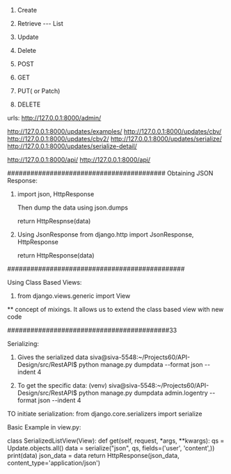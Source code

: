 1. Create
2. Retrieve --- List
3. Update
4. Delete

1. POST
2. GET
3. PUT( or Patch)
4. DELETE


urls:
http://127.0.0.1:8000/admin/

http://127.0.0.1:8000/updates/examples/
http://127.0.0.1:8000/updates/cbv/
http://127.0.0.1:8000/updates/cbv2/
http://127.0.0.1:8000/updates/serialize/
http://127.0.0.1:8000/updates/serialize-detail/

http://127.0.0.1:8000/api/
http://127.0.0.1:8000/api/<id>

#########################################
Obtaining JSON Response:

1. import json, HttpResponse


   Then dump the data using json.dumps
   
   return HttpRespnse(data)
   
2. Using JsonResponse
    from django.http import JsonResponse, HttpResponse
    
    return HttpResponse(data)


##############################################

Using Class Based Views:
1. from django.views.generic import View

** concept of mixings. 
It allows us to extend the class based view with new code

##########################################33

Serializing:
1. Gives the serialized data
siva@siva-5548:~/Projects60/API-Design/src/RestAPI$ python manage.py dumpdata --format json --indent 4

2. To get the specific data:
(venv) siva@siva-5548:~/Projects60/API-Design/src/RestAPI$ python manage.py dumpdata admin.logentry --format json --indent 4

TO initiate serialization:
from django.core.serializers import serialize

Basic Example in view.py:


class SerializedListView(View):
    def get(self, request, *args, **kwargs):
        qs = Update.objects.all()
        data = serialize("json", qs, fields=('user', 'content',))
        print(data)
        json_data = data
        return HttpResponse(json_data, content_type='application/json')







    
